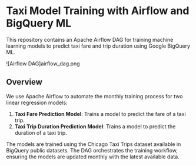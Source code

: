 # Taxi Model Training with Airflow and BigQuery ML

This repository contains an Apache Airflow DAG for training machine learning models to predict taxi fare and trip duration using Google BigQuery ML. 

![Airflow DAG]airflow_dag.png
## Overview

We use Apache Airflow to automate the monthly training process for two linear regression models:
1. **Taxi Fare Prediction Model**: Trains a model to predict the fare of a taxi trip.
2. **Taxi Trip Duration Prediction Model**: Trains a model to predict the duration of a taxi trip.

The models are trained using the Chicago Taxi Trips dataset available in BigQuery public datasets. The DAG orchestrates the training workflow, ensuring the models are updated monthly with the latest available data.
